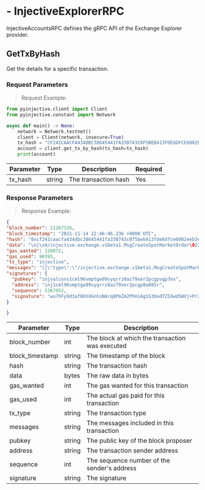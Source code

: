 # - InjectiveExplorerRPC
InjectiveAccountsRPC defines the gRPC API of the Exchange Explorer provider.


## GetTxByHash

Get the details for a specific transaction.


### Request Parameters
> Request Example:

``` python
from pyinjective.client import Client
from pyinjective.constant import Network

async def main() -> None:
    network = Network.testnet()
    client = Client(network, insecure=True)
    tx_hash = "CF241CAACFA434DBC38645441FA330743C0F5BEB413FDE6DFCE6082EEB3E3D27"
    account = client.get_tx_by_hash(tx_hash=tx_hash)
    print(account)
```

|Parameter|Type|Description|Required|
|----|----|----|----|
|tx_hash|string|The transaction hash|Yes|


### Response Parameters
> Response Example:

``` json
{
"block_number": 11267326,
"block_timestamp": "2021-11-14 22:46:46.236 +0000 UTC",
"hash": "0xcf241caacfa434dbc38645441fa330743c0f5beb413fde6dfce6082eeb3e3d27",
"data": "\n|\n4/injective.exchange.v1beta1.MsgCreateSpotMarketOrder\022D\nB0xbe0a8f656c8cb5619b4b76e3884ef6db85fd00802879494ea9bba40f408a3945",
"gas_wanted": 120072,
"gas_used": 90395,
"tx_type": "injective",
"messages": "[{\"type\":\"/injective.exchange.v1beta1.MsgCreateSpotMarketOrder\",\"value\":{\"sender\":\"inj1cml96vmptgw99syqrrz8az79xer2pcgp0a885r\",\"order\":{\"market_id\":\"0x01edfab47f124748dc89998eb33144af734484ba07099014594321729a0ca16b\",\"order_info\":{\"subaccount_id\":\"0xc6fe5d33615a1c52c08018c47e8bc53646a0e101000000000000000000000000\",\"fee_recipient\":\"inj1cml96vmptgw99syqrrz8az79xer2pcgp0a885r\",\"price\":\"0.000000000317140000\",\"quantity\":\"40000000000000000000.000000000000000000\"},\"order_type\":\"BUY\",\"trigger_price\":null}}}]",
"signatures": {
  "pubkey": "injvalcons1cml96vmptgw99syqrrz8az79xer2pcgpvgp7ex",
  "address": "inj1cml96vmptgw99syqrrz8az79xer2pcgp0a885r",
  "sequence": 5367952,
  "signature": "wu7hFy9d3af86V4GnhsNArq8PmZA2PhHiAgSS3XedTZI4wU5WVj+PrZYf6E7ugsJ4DsXxHQ5mMH202oShjMAcwA="
}

}
```

|Parameter|Type|Description|
|----|----|----|
|block_number|int|The block at which the transaction was executed|
|block_timestamp|string|The timestamp of the block|
|hash|string|The transaction hash|
|data|bytes|The raw data in bytes|
|gas_wanted|int|The gas wanted for this transaction|
|gas_used|int|The actual gas paid for this transaction|
|tx_type|string|The transaction type|
|messages|string|The messages included in this transaction|
|pubkey|string|The public key of the block proposer|
|address|string|The transaction sender address|
|sequence|int|The sequence number of the sender's address|
|signature|string|The signature|
